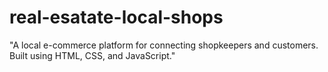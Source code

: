 # real-esatate-local-shops
"A local e-commerce platform for connecting shopkeepers and customers. Built using HTML, CSS, and JavaScript."

